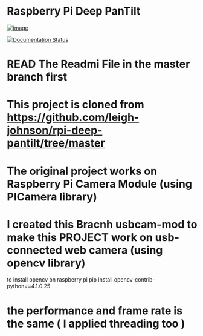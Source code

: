# Raspberry Pi Deep PanTilt

[![image](https://img.shields.io/pypi/v/rpi_deep_pantilt.svg)](https://pypi.python.org/pypi/rpi-deep-pantilt)

<!-- [![image](https://img.shields.io/travis/leigh-johnson/rpi_deep_pantilt.svg)](https://travis-ci.org/leigh-johnson/rpi_deep_pantilt) -->

[![Documentation
Status](https://readthedocs.org/projects/rpi-deep-pantilt/badge/?version=latest)](https://rpi-deep-pantilt.readthedocs.io/en/latest/?badge=latest)

# READ The Readmi File in the master branch first 

# This project is cloned from https://github.com/leigh-johnson/rpi-deep-pantilt/tree/master 

# The original project works on Raspberry Pi Camera Module (using   PICamera library)

# I created this Bracnh usbcam-mod to make this PROJECT work on usb-connected web camera (using opencv library)
to install opencv on raspberry pi 
    pip install opencv-contrib-python==4.1.0.25

# the performance and frame rate is the same ( I applied threading too )
